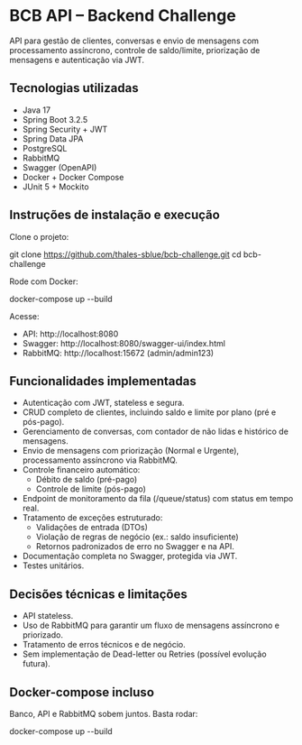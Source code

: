 # BCB API – Backend Challenge

API para gestão de clientes, conversas e envio de mensagens com processamento assíncrono, controle de saldo/limite, priorização de mensagens e autenticação via JWT.

## Tecnologias utilizadas

- Java 17
- Spring Boot 3.2.5
- Spring Security + JWT
- Spring Data JPA
- PostgreSQL
- RabbitMQ
- Swagger (OpenAPI)
- Docker + Docker Compose
- JUnit 5 + Mockito 

## Instruções de instalação e execução

Clone o projeto:

git clone https://github.com/thales-sblue/bcb-challenge.git
cd bcb-challenge

Rode com Docker:

docker-compose up --build

Acesse:

- API: http://localhost:8080
- Swagger: http://localhost:8080/swagger-ui/index.html
- RabbitMQ: http://localhost:15672 (admin/admin123)

## Funcionalidades implementadas

- Autenticação com JWT, stateless e segura.
- CRUD completo de clientes, incluindo saldo e limite por plano (pré e pós-pago).
- Gerenciamento de conversas, com contador de não lidas e histórico de mensagens.
- Envio de mensagens com priorização (Normal e Urgente), processamento assíncrono via RabbitMQ.
- Controle financeiro automático:
  - Débito de saldo (pré-pago)
  - Controle de limite (pós-pago)
- Endpoint de monitoramento da fila (/queue/status) com status em tempo real.
- Tratamento de exceções estruturado:
  - Validações de entrada (DTOs)
  - Violação de regras de negócio (ex.: saldo insuficiente)
  - Retornos padronizados de erro no Swagger e na API.
- Documentação completa no Swagger, protegida via JWT.
- Testes unitários.

## Decisões técnicas e limitações

- API stateless.
- Uso de RabbitMQ para garantir um fluxo de mensagens assíncrono e priorizado.
- Tratamento de erros técnicos e de negócio.
- Sem implementação de Dead-letter ou Retries (possível evolução futura).

## Docker-compose incluso

Banco, API e RabbitMQ sobem juntos. Basta rodar:

docker-compose up --build


